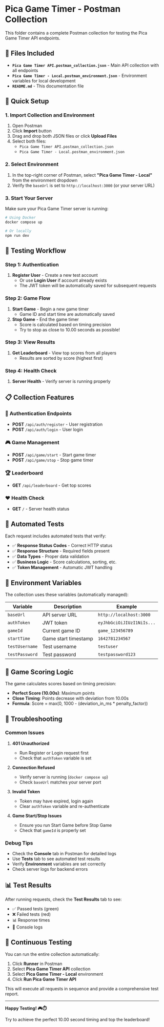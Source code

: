 # Pica Game Timer - Postman Collection

This folder contains a complete Postman collection for testing the Pica Game Timer API endpoints.

## 📁 Files Included

- **`Pica Game Timer API.postman_collection.json`** - Main API collection with all endpoints
- **`Pica Game Timer - Local.postman_environment.json`** - Environment variables for local development
- **`README.md`** - This documentation file

## 🚀 Quick Setup

### 1. Import Collection and Environment

1. Open Postman
2. Click **Import** button
3. Drag and drop both JSON files or click **Upload Files**
4. Select both files:
   - `Pica Game Timer API.postman_collection.json`
   - `Pica Game Timer - Local.postman_environment.json`

### 2. Select Environment

1. In the top-right corner of Postman, select **"Pica Game Timer - Local"** from the environment dropdown
2. Verify the `baseUrl` is set to `http://localhost:3000` (or your server URL)

### 3. Start Your Server

Make sure your Pica Game Timer server is running:

```bash
# Using Docker
docker compose up

# Or locally
npm run dev
```

## 🎯 Testing Workflow

### Step 1: Authentication
1. **Register User** - Create a new test account
   - Or use **Login User** if account already exists
   - The JWT token will be automatically saved for subsequent requests

### Step 2: Game Flow
1. **Start Game** - Begin a new game timer
   - Game ID and start time are automatically saved
2. **Stop Game** - End the game timer
   - Score is calculated based on timing precision
   - Try to stop as close to 10.00 seconds as possible!

### Step 3: View Results
1. **Get Leaderboard** - View top scores from all players
   - Results are sorted by score (highest first)

### Step 4: Health Check
1. **Server Health** - Verify server is running properly

## 📋 Collection Features

### 🔐 **Authentication Endpoints**
- **POST** `/api/auth/register` - User registration
- **POST** `/api/auth/login` - User login

### 🎮 **Game Management**
- **POST** `/api/game/start` - Start game timer
- **POST** `/api/game/stop` - Stop game timer

### 🏆 **Leaderboard**
- **GET** `/api/leaderboard` - Get top scores

### ❤️ **Health Check**
- **GET** `/` - Server health status

## 🧪 Automated Tests

Each request includes automated tests that verify:

- ✅ **Response Status Codes** - Correct HTTP status
- ✅ **Response Structure** - Required fields present
- ✅ **Data Types** - Proper data validation
- ✅ **Business Logic** - Score calculations, sorting, etc.
- ✅ **Token Management** - Automatic JWT handling

## 🔧 Environment Variables

The collection uses these variables (automatically managed):

| Variable | Description | Example |
|----------|-------------|---------|
| `baseUrl` | API server URL | `http://localhost:3000` |
| `authToken` | JWT token | `eyJhbGciOiJIUzI1NiIs...` |
| `gameId` | Current game ID | `game_123456789` |
| `startTime` | Game start timestamp | `1642781234567` |
| `testUsername` | Test username | `testuser` |
| `testPassword` | Test password | `testpassword123` |

## 🎯 Game Scoring Logic

The game calculates scores based on timing precision:

- **Perfect Score (10.00s)**: Maximum points
- **Close Timing**: Points decrease with deviation from 10.00s
- **Formula**: Score = max(0, 1000 - (deviation_in_ms * penalty_factor))

## 🚨 Troubleshooting

### Common Issues

1. **401 Unauthorized**
   - Run Register or Login request first
   - Check that `authToken` variable is set

2. **Connection Refused**
   - Verify server is running (`docker compose up`)
   - Check `baseUrl` matches your server port

3. **Invalid Token**
   - Token may have expired, login again
   - Clear `authToken` variable and re-authenticate

4. **Game Start/Stop Issues**
   - Ensure you run Start Game before Stop Game
   - Check that `gameId` is properly set

### Debug Tips

- Check the **Console** tab in Postman for detailed logs
- Use **Tests** tab to see automated test results
- Verify **Environment** variables are set correctly
- Check server logs for backend errors

## 📊 Test Results

After running requests, check the **Test Results** tab to see:

- ✅ Passed tests (green)
- ❌ Failed tests (red)
- 📊 Response times
- 📝 Console logs

## 🔄 Continuous Testing

You can run the entire collection automatically:

1. Click **Runner** in Postman
2. Select **Pica Game Timer API** collection
3. Select **Pica Game Timer - Local** environment
4. Click **Run Pica Game Timer API**

This will execute all requests in sequence and provide a comprehensive test report.

---

**Happy Testing! 🎮⏱️**

Try to achieve the perfect 10.00 second timing and top the leaderboard!
